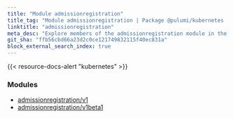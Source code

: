 ```yaml
---
title: "Module admissionregistration"
title_tag: "Module admissionregistration | Package @pulumi/kubernetes | Node.js SDK"
linktitle: "admissionregistration"
meta_desc: "Explore members of the admissionregistration module in the @pulumi/kubernetes package."
git_sha: "ffb56cbd66a23d2c0ce121749832115f40ec831a"
block_external_search_index: true
---
```


<!-- WARNING: this page was generated by a tool. Do not edit it by hand. -->
<!-- To change it, please see https://github.com/pulumi/docs/tree/master/tools/tscdocgen. -->

{{< resource-docs-alert "kubernetes" >}}


<h3>Modules</h3>
<ul class="api">
    <li><a href="v1/"><span class="symbol module"></span>admissionregistration/v1</a></li>
    <li><a href="v1beta1/"><span class="symbol module"></span>admissionregistration/v1beta1</a></li>
</ul>








